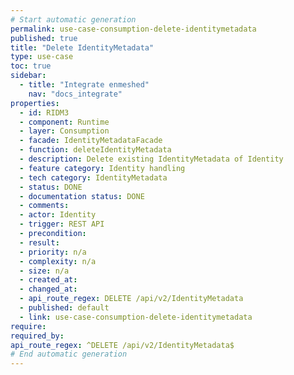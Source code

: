 ```yaml
---
# Start automatic generation
permalink: use-case-consumption-delete-identitymetadata
published: true
title: "Delete IdentityMetadata"
type: use-case
toc: true
sidebar:
  - title: "Integrate enmeshed"
    nav: "docs_integrate"
properties:
  - id: RIDM3
  - component: Runtime
  - layer: Consumption
  - facade: IdentityMetadataFacade
  - function: deleteIdentityMetadata
  - description: Delete existing IdentityMetadata of Identity
  - feature category: Identity handling
  - tech category: IdentityMetadata
  - status: DONE
  - documentation status: DONE
  - comments:
  - actor: Identity
  - trigger: REST API
  - precondition:
  - result:
  - priority: n/a
  - complexity: n/a
  - size: n/a
  - created_at:
  - changed_at:
  - api_route_regex: DELETE /api/v2/IdentityMetadata
  - published: default
  - link: use-case-consumption-delete-identitymetadata
require:
required_by:
api_route_regex: ^DELETE /api/v2/IdentityMetadata$
# End automatic generation
---
```

